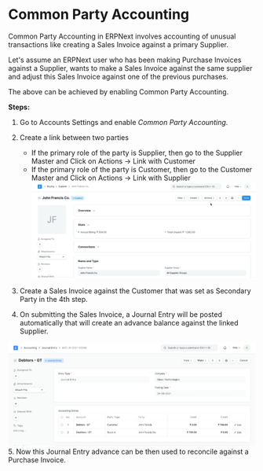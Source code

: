 
# Common Party Accounting


Common Party Accounting in ERPNext involves accounting of unusual transactions like creating a Sales Invoice against a primary Supplier. 


Let's assume an ERPNext user who has been making Purchase Invoices against a Supplier, wants to make a Sales Invoice against the same supplier and adjust this Sales Invoice against one of the previous purchases.


The above can be achieved by enabling Common Party Accounting.


**Steps:**


1. Go to Accounts Settings and enable *Common Party Accounting*.
2. Create a link between two parties


	* If the primary role of the party is Supplier, then go to the Supplier Master and Click on Actions -> Link with Customer
	* If the primary role of the party is Customer, then go to the Customer Master and Click on Actions -> Link with Supplier![Party Link](/files/Party_Link.gif)
3. Create a Sales Invoice against the Customer that was set as Secondary Party in the 4th step.
4. On submitting the Sales Invoice, a Journal Entry will be posted automatically that will create an advance balance against the linked Supplier.


![Journal Entry](/files/Journal-Entry.png)
5. Now this Journal Entry advance can be then used to reconcile against a Purchase Invoice.


